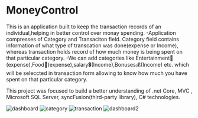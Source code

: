 # MoneyControl

This is an application built to keep the transaction records of an individual,helping in better control over monay spending.
-Application compresses of Category and Transaciton field. Category field contains information of what type of transcation was done(expense or Income),
 whereas transaction holds record of how much money is being spent on that particular category.
-We can add categories like Entertainment🎥(expense),Food🥗(expense),salary💲(Income),Bonuses💰(Income) etc. which will be seleccted in transaction form allowing to 
 know how much you have spent on that particular category.
 
 This project was focused to build a better understanding of .net Core, MVC , Microsoft SQL Server, syncFusion(third-party library), C# technologies.

![dashboard](https://user-images.githubusercontent.com/88432229/194344486-49d62f3b-ad68-4ffd-87b0-abe24094422a.png)
![category](https://user-images.githubusercontent.com/88432229/194344543-9c24aa7f-b142-4307-8b01-b59c39ab83be.png)
![transaction](https://user-images.githubusercontent.com/88432229/194344716-6bca8062-84a9-40bf-805c-f07635f0aa67.png)
![dashboard2](https://user-images.githubusercontent.com/88432229/194344673-13817d9a-28cb-4a08-aa91-92de935ffe09.png)
